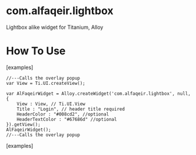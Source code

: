 # com.alfaqeir.lightbox
Lightbox alike widget for Titanium, Alloy


# How To Use

[examples]

    //---Calls the overlay popup
    var View = Ti.UI.createView();

    var AlFaqeirWidget = Alloy.createWidget('com.alfaqeir.lightbox', null, {
        View : View, // Ti.UI.View
        Title : "Login", // header title required 
        HeaderColor : "#008cd2", //optional
        HeaderTextColor : "#67686d" //optional
    }).getView();
    AlFaqeirWidget();
    //---Calls the overlay popup

[examples]